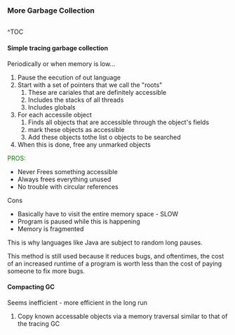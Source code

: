 ### More Garbage Collection

```toc
```
^TOC

#### Simple tracing garbage collection

Periodically or when memory is low...

1. Pause the eecution of out language
2. Start with a set of pointers that we call the "roots"
	1. These are cariales that are definitely accessible
	2. Includes the stacks of all threads
	3. Includes globals
3. For each accessile object
	1. Finds all objects that are accessible through the object's fields
	2. mark these objects as accessible
	3. Add these objects tothe list o objects to be searched
4. When this is done, free any unmarked objects

<span style='color:green'>PROS: </span>
- Never Frees something accessible
- Always frees everything unused
- No trouble with circular references

Cons
- Basically have to visit the entire memory space - SLOW
- Program is paused while this is happening
- Memory is fragmented

This is why languages like Java are subject to random long pauses.

This method is still used because it reduces bugs, and oftentimes, the cost of an increased runtime of a program is worth less than the cost of paying someone to fix more bugs.

#### Compacting GC
Seems inefficient - more efficient in the long run

 1. Copy known accessable objects via a memory traversal similar to that of the tracing GC

